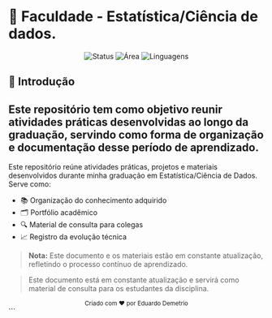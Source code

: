 # 📘 Faculdade - Estatística/Ciência de dados. 
 <div align="center">
   <img src="https://img.shields.io/badge/Status-Em%20Desenvolvimento-yellow" alt="Status">
   <img src="https://img.shields.io/badge/Área-Estatística%20Computacional-blue" alt="Área">
   <img src="https://img.shields.io/badge/Linguagens-Python,R,SQL-success" alt="Linguagens">
 </div>
 
 ## 🧭 Introdução
 
 Este repositório tem como objetivo reunir atividades práticas desenvolvidas ao longo da graduação, servindo como forma de organização e documentação desse período de aprendizado.
 ---
 Este repositório reúne atividades práticas, projetos e materiais desenvolvidos durante minha graduação em Estatística/Ciência de Dados. Serve como:
 
 - 📚 Organização do conhecimento adquirido
 - 🗂️ Portfólio acadêmico
 - 🔍 Material de consulta para colegas
 - 📈 Registro da evolução técnica
 
 > **Nota:** Este documento e os materiais estão em constante atualização, refletindo o processo contínuo de aprendizado.
 
 > Este documento está em constante atualização e servirá como material de consulta para os estudantes da disciplina.
 <div align="center"> <sub>Criado com ❤️ por Eduardo Demetrio</sub> </div> ```